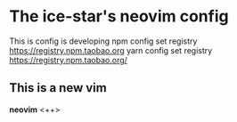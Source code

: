 # The ice-star's neovim config
This is config is developing
npm config set registry https://registry.npm.taobao.org
yarn config set registry https://registry.npm.taobao.org/
## This is a new vim
**neovim** <++>

